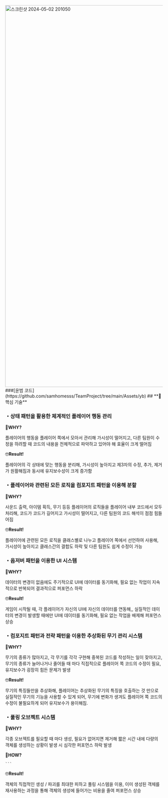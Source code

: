 <img width="1219" alt="스크린샷 2024-05-02 201050" src="https://github.com/samhomesss/TeamProject/assets/159544864/fc0728a4-56a8-4bb9-b9a3-070a4c2561d3">
###[윤범 코드](https://github.com/samhomesss/TeamProject/tree/main/Assets/yb)
## **📃핵심 기술**

### ・상태 패턴을 활용한 체계적인 플레이어 행동 관리

🤔**WHY?**

플레이어의 행동을 플레이어 쪽에서 모아서 관리해 가시성이 떨어지고, 다른 팀원이 수정을 하려할 때 코드의 내용을 전체적으로 파악하고 있어야 해 효율이 크게 떨어짐

🤓**Result!**

플레이어의 각 상태에 맞는 행동을 분리해, 가시성이 높아지고 제3자의 수정, 추가, 제거가 원활해짐과 동시에 유지보수성이 크게 증가함

### ・플레이어와 관련된 모든 로직을 컴포지트 패턴을 이용해 분할

🤔**WHY?**

사운드 출력, 아이템 획득, 무기 등등 플레이어의 로직들을 플레이어 내부 코드에서 모두 처리해, 코드가 코드가 길어지고 가시성이 떨어지고, 다른 팀원의 코드 해석이 점점 힘들어짐

🤓**Result!**

플레이어에 관련된 모든 로직을 클래스별로 나누고 플레이어 쪽에서 선언하여 사용해, 가시성이 높아지고 클래스간의 결합도 하락 및 다른 팀원도 쉽게 수정이 가능

### ・옵저버 패턴을 이용한 UI 시스템

🤔**WHY?**

 데이터의 변경이 없음에도 주기적으로 UI에 데이터를 동기화해, 필요 없는 작업이 지속적으로 반복되어 결과적으로 퍼포먼스 하락

🤓**Result!**

게임이 시작될 때, 각 플레이어가 자신의 UI에 자신의 데이터를 연동해,, 실질적인 데이터의 변경이 발생할 때에만 UI에 데이터를 동기화해, 필요 없는 작업을 배제해 퍼포먼스 상승

### ・컴포지트 패턴과 전략 패턴을 이용한 추상화된 무기 관리 시스템

🤔**WHY?**

무기의 종류가 많아지고, 각 무기를 각각 구현해 중복된 코드를 작성하는 일이 잦아지고, 무기의 종류가 늘어나거나 줄어들 때 마다 직접적으로 플레이어 쪽 코드의 수정이 필요, 유지보수가  굉장히 힘든 문제가 발생

🤓**Result!**

무기의 특징들만을 추상화해, 플레이어는 추상화된 무기의 특징을 호출하는 것 만으로 실질적인 무기의 기능을 사용할 수 있게 되어, 무기에 변화가 생겨도 플레이어 쪽 코드의 수정이 불필요하게 되어 유지보수가 용이해짐.

### ・풀링 오브젝트 시스템

🤔**WHY?**

각종 오브젝트를 필요할 때 마다 생성, 필요가 없어지면 제거해 짧은 시간 내에 다량의 객체를 생성하는 상황이 발생 시 심각한 퍼포먼스 하락 발생

🤔**HOW?**

 


    
            
    
           
    ```
    

🤓**Result!**

  객체의 직접적인 생성 / 파괴를 최대한 피하고 풀링 시스템을 이용, 이미 생성된 객체를 재사용하는 과정을 통해 객체의 생성에 들어가는 비용을 줄여 퍼포먼스 상승
